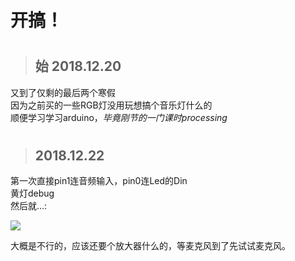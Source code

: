 开搞！
====

#  


>始 2018.12.20
>----
又到了仅剩的最后两个寒假  
因为之前买的一些RGB灯没用玩想搞个音乐灯什么的  
顺便学习学习arduino，_毕竟刚节的一门课时processing_  


#


>2018.12.22
>----
第一次直接pin1连音频输入，pin0连Led的Din  
黄灯debug  
然后就...:   

![](https://github.com/A-really-4-simple-music-visualizer/raw/master/img/unfinisheddemo1.gif)

大概是不行的，应该还要个放大器什么的，等麦克风到了先试试麦克风。  
